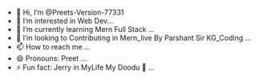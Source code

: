 - 👋 Hi, I’m @Preets-Version-77331
- 👀 I’m interested in Web Dev...
- 🌱 I’m currently learning Mern Full Stack ...
- 💞️ I’m looking to Contributing in Mern_live By Parshant Sir KG_Coding ...
- 📫 How to reach me ...
- 😄 Pronouns: Preet ...
- ⚡ Fun fact: Jerry in MyLife My Doodu 🐶  ...

<!---
Preets-Version-77331/Preets-Version-77331 is a ✨ special ✨ repository because its `README.md` (this file) appears on your GitHub profile.
You can click the Preview link to take a look at your changes.
--->
